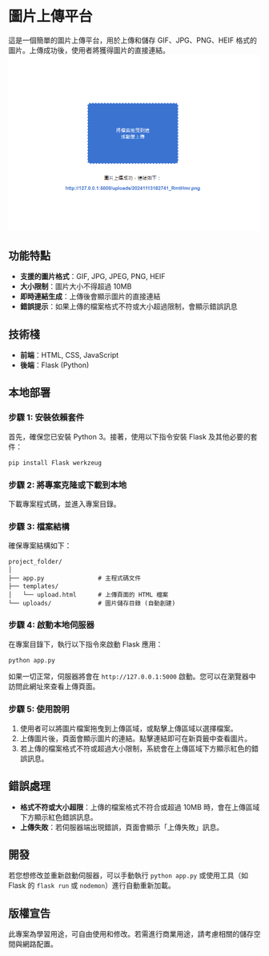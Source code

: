 
# 圖片上傳平台

這是一個簡單的圖片上傳平台，用於上傳和儲存 GIF、JPG、PNG、HEIF 格式的圖片。上傳成功後，使用者將獲得圖片的直接連結。
![](https://github.com/kangjwme/image_uploader_web/blob/main/img/image.png?raw=true)
## 功能特點

- **支援的圖片格式**：GIF, JPG, JPEG, PNG, HEIF
- **大小限制**：圖片大小不得超過 10MB
- **即時連結生成**：上傳後會顯示圖片的直接連結
- **錯誤提示**：如果上傳的檔案格式不符或大小超過限制，會顯示錯誤訊息

## 技術棧

- **前端**：HTML, CSS, JavaScript
- **後端**：Flask (Python)

## 本地部署

### 步驟 1: 安裝依賴套件

首先，確保您已安裝 Python 3。接著，使用以下指令安裝 Flask 及其他必要的套件：

```bash
pip install Flask werkzeug
```

### 步驟 2: 將專案克隆或下載到本地

下載專案程式碼，並進入專案目錄。

### 步驟 3: 檔案結構

確保專案結構如下：

```
project_folder/
│
├── app.py               # 主程式碼文件
├── templates/
│   └── upload.html      # 上傳頁面的 HTML 檔案
└── uploads/             # 圖片儲存目錄 (自動創建)
```

### 步驟 4: 啟動本地伺服器

在專案目錄下，執行以下指令來啟動 Flask 應用：

```bash
python app.py
```

如果一切正常，伺服器將會在 `http://127.0.0.1:5000` 啟動。您可以在瀏覽器中訪問此網址來查看上傳頁面。

### 步驟 5: 使用說明

1. 使用者可以將圖片檔案拖曳到上傳區域，或點擊上傳區域以選擇檔案。
2. 上傳圖片後，頁面會顯示圖片的連結。點擊連結即可在新頁籤中查看圖片。
3. 若上傳的檔案格式不符或超過大小限制，系統會在上傳區域下方顯示紅色的錯誤訊息。

## 錯誤處理

- **格式不符或大小超限**：上傳的檔案格式不符合或超過 10MB 時，會在上傳區域下方顯示紅色錯誤訊息。
- **上傳失敗**：若伺服器端出現錯誤，頁面會顯示「上傳失敗」訊息。

## 開發

若您想修改並重新啟動伺服器，可以手動執行 `python app.py` 或使用工具（如 Flask 的 `flask run` 或 `nodemon`）進行自動重新加載。

## 版權宣告

此專案為學習用途，可自由使用和修改。若需進行商業用途，請考慮相關的儲存空間與網路配置。
